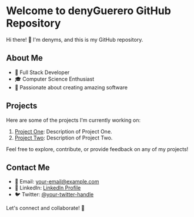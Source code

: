# Welcome to denyGuerero GitHub Repository

Hi there! 👋 I'm denyms, and this is my GitHub repository.

## About Me

- 🌟 Full Stack Developer
- 🎓 Computer Science Enthusiast
- 🚀 Passionate about creating amazing software

## Projects

Here are some of the projects I'm currently working on:

1. [Project One](link-to-project-one): Description of Project One.
2. [Project Two](link-to-project-two): Description of Project Two.

Feel free to explore, contribute, or provide feedback on any of my projects!

## Contact Me

- 📧 Email: [your-email@example.com](mailto:your-email@example.com)
- 💼 LinkedIn: [LinkedIn Profile](https://www.linkedin.com/in/your-linkedin-profile)
- 🐦 Twitter: [@your-twitter-handle](https://twitter.com/your-twitter-handle)

Let's connect and collaborate! 🚀
